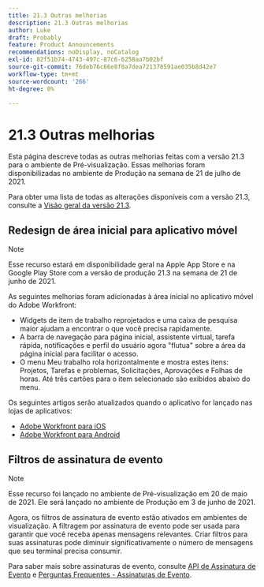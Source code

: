 ```yaml
---
title: 21.3 Outras melhorias
description: 21.3 Outras melhorias
author: Luke
draft: Probably
feature: Product Announcements
recommendations: noDisplay, noCatalog
exl-id: 82f51b74-4743-497c-87c6-6258aa7b02bf
source-git-commit: 76deb76c66e8f8a7dea721378591ae035b8d42e7
workflow-type: tm+mt
source-wordcount: '266'
ht-degree: 0%

---
```


# 21.3 Outras melhorias

Esta página descreve todas as outras melhorias feitas com a versão 21.3 para o ambiente de Pré-visualização. Essas melhorias foram disponibilizadas no ambiente de Produção na semana de 21 de julho de 2021.

Para obter uma lista de todas as alterações disponíveis com a versão 21.3, consulte a [Visão geral da versão 21.3](../../../product-announcements/product-releases/21.3-release-activity/21-3-release-overview.md).

## Redesign de área inicial para aplicativo móvel

>[!NOTE]
>
>Esse recurso estará em disponibilidade geral na Apple App Store e na Google Play Store com a versão de produção 21.3 na semana de 21 de junho de 2021.

As seguintes melhorias foram adicionadas à área inicial no aplicativo móvel do Adobe Workfront:

* Widgets de item de trabalho reprojetados e uma caixa de pesquisa maior ajudam a encontrar o que você precisa rapidamente.
* A barra de navegação para página inicial, assistente virtual, tarefa rápida, notificações e perfil do usuário agora &quot;flutua&quot; sobre a área da página inicial para facilitar o acesso.
* O menu Meu trabalho rola horizontalmente e mostra estes itens: Projetos, Tarefas e problemas, Solicitações, Aprovações e Folhas de horas. Até três cartões para o item selecionado são exibidos abaixo do menu.

Os seguintes artigos serão atualizados quando o aplicativo for lançado nas lojas de aplicativos:

* [Adobe Workfront para iOS](../../../workfront-basics/mobile-apps/using-the-workfront-mobile-app/workfront-for-ios.md)
* [Adobe Workfront para Android](../../../workfront-basics/mobile-apps/using-the-workfront-mobile-app/workfront-for-android.md)

## Filtros de assinatura de evento

>[!NOTE]
>
>Esse recurso foi lançado no ambiente de Pré-visualização em 20 de maio de 2021. Ele será lançado no ambiente de Produção em 3 de junho de 2021.

Agora, os filtros de assinatura de evento estão ativados em ambientes de visualização. A filtragem por assinatura de evento pode ser usada para garantir que você receba apenas mensagens relevantes. Criar filtros para suas assinaturas pode diminuir significativamente o número de mensagens que seu terminal precisa consumir.

Para saber mais sobre assinaturas de evento, consulte [API de Assinatura de Evento](../../../wf-api/general/event-subs-api.md) e [Perguntas Frequentes - Assinaturas de Evento](../../../wf-api/general/event-subs-faq.md).
